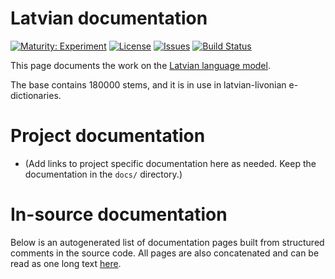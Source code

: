 # Latvian documentation

[![Maturity: Experiment](https://img.shields.io/badge/Maturity-Experiment-black.svg)](https://giellalt.github.io/MaturityClassification.html)
[![License](https://img.shields.io/github/license/giellalt/lang-lav)](https://github.com/giellalt/lang-lav/blob/main/LICENSE)
[![Issues](https://img.shields.io/github/issues/giellalt/lang-lav)](https://github.com/giellalt/lang-lav/issues)
[![Build Status](https://divvun-tc.giellalt.org/api/github/v1/repository/giellalt/lang-lav/main/badge.svg)](https://github.com/giellalt/lang-lav/actions)

This page documents the work on the [Latvian language model](http://github.com/giellalt/lang-lav). 

The base contains 180000 stems, and it is in use in latvian-livonian e-dictionaries.

# Project documentation

* (Add links to project specific documentation here as needed. Keep the documentation in the `docs/` directory.)

# In-source documentation

Below is an autogenerated list of documentation pages built from structured comments in the source code. All pages are also concatenated and can be read as one long text [here](lav.md).
